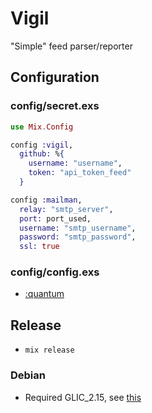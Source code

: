 # Vigil

"Simple" feed parser/reporter

## Configuration

### config/secret.exs

```elixir
use Mix.Config

config :vigil,
  github: %{
    username: "username",
    token: "api_token_feed"
  }

config :mailman,
  relay: "smtp_server",
  port: port_used,
  username: "smtp_username",
  password: "smtp_password",
  ssl: true
```

### config/config.exs

* [:quantum](https://github.com/c-rack/quantum-elixir)

## Release

* `mix release`

### Debian

* Required GLIC_2.15, see [this](http://stackoverflow.com/questions/10863613/how-to-upgrade-glibc-from-version-2-13-to-2-15-on-debian)

